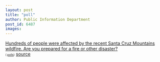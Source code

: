 ```yaml
---
layout: post
title: "poll"
author: Public Information Department
post_id: 6487
images:
---
```


<a name="content" id="content"></a><script language="javascript" src="http://s3.polldaddy.com/p/645940.js" type="text/javascript">
</script><noscript><a href="http://answers.polldaddy.com/poll/645940/">Hundreds of people were affected by the recent Santa Cruz Mountains wildfire. Are you prepared for a fire or other disaster?</a><br>
<span style="font-size:9px;">( <a href="http://www.polldaddy.com">polls</a>)</span></noscript>
[source](http://www1.ucsc.edu/currents/07-08/05-26/poll.asp "Permalink to poll")
